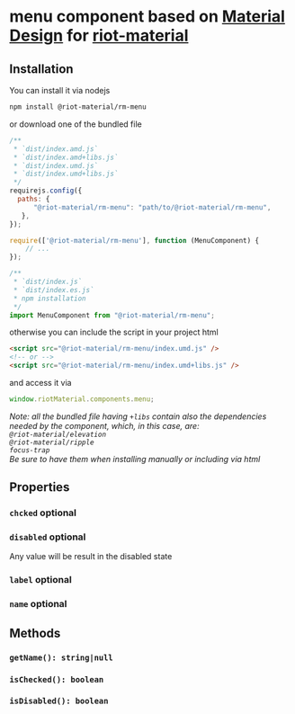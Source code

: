 # menu component based on [Material Design](https://material.io/components/buttons/) for [riot-material](https://github.com/riot-material/riot-material)
## Installation
You can install it via nodejs
```sh
npm install @riot-material/rm-menu
```
or download one of the bundled file
```js
/**
 * `dist/index.amd.js`
 * `dist/index.amd+libs.js`
 * `dist/index.umd.js`
 * `dist/index.umd+libs.js`
 */
requirejs.config({
  paths: {
      "@riot-material/rm-menu": "path/to/@riot-material/rm-menu",
   },
});

require(['@riot-material/rm-menu'], function (MenuComponent) {
    // ...
});

/**
 * `dist/index.js`
 * `dist/index.es.js`
 * npm installation
 */
import MenuComponent from "@riot-material/rm-menu";

```
otherwise you can include the script in your project html
```html
<script src="@riot-material/rm-menu/index.umd.js" />
<!-- or -->
<script src="@riot-material/rm-menu/index.umd+libs.js" />
```
and access it via
```js
window.riotMaterial.components.menu;
```
*Note: all the bundled file having `+libs` contain also the dependencies needed by the component, which, in this case, are:  
`@riot-material/elevation`  
`@riot-material/ripple`  
`focus-trap`  
Be sure to have them when installing manually or including via html*
## Properties
### `chcked` optional
### `disabled` optional
Any value will be result in the disabled state
### `label` optional
### `name` optional
## Methods
### `getName(): string|null`
### `isChecked(): boolean`
### `isDisabled(): boolean`